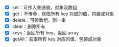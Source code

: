 -[x] set：可传入普通值，对象及数组 <br>
-[x] get：不传参，获取所有 key 对应的值，包装成对象 <br>
-[x] delete：可传数组，删一串 <br>
-[x] clear：删除所有 <br>
-[x] keys：返回所有 key，返回 array <br>
-[x] getAll：获取所有 key 对应的值，包装成对象
